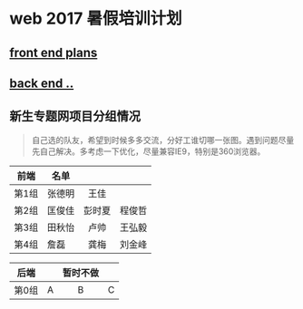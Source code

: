 # web 2017 暑假培训计划

## [front end plans](https://github.com/RedrockTeam/2017_summer_plan/blob/master/FE_plans.md)

## [back end ..](./)

## 新生专题网项目分组情况
> 自己选的队友，希望到时候多多交流，分好工谁切哪一张图。遇到问题尽量先自己解决。多考虑一下优化，尽量兼容IE9，特别是360浏览器。

| 前端  | 名单     |        |        |
| ----  | -------  |:----:  | ------:|
| 第1组 | 张德明 | 王佳 | 
| 第2组 | 匡俊佳 | 彭时夏 | 程俊哲
| 第3组 | 田秋怡 | 卢帅 | 王弘毅  
| 第4组 | 詹磊 | 龚梅 | 刘金峰


| 后端  |    |    暂时不做    |         |
| ----  | ------ |:----:  | -------:|
| 第0组 | A  | B | C   

